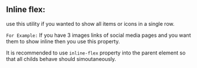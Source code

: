 ## Inline flex:

use this utility if you wanted to show all items or icons in a single row.

`For Example:`
If you have 3 images links of social media pages and you want them to show inline then you use this property.

It is recommended to use `inline-flex` property into the parent element so that all childs behave should simoutaneously.

